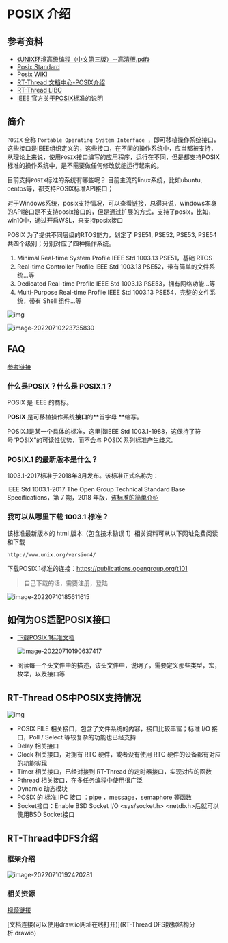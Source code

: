 # POSIX 介绍

## 参考资料

- [《UNIX环境高级编程（中文第三版）--高清版.pdf》](https://book.douban.com/subject/25900403)
- [Posix Standard](https://linuxhint.com/posix-standard/)
- [Posix WIKI](https://en.wikipedia.org/wiki/POSIX)
- [RT-Thread 文档中心-POSIX介绍](https://www.rt-thread.org/document/site/#/rt-thread-version/rt-thread-standard/programming-manual/libc/posix/introduction)
- [RT-Thread LIBC](https://www.rt-thread.org/document/site/#/rt-thread-version/rt-thread-standard/programming-manual/libc/introduction?id=isoansi-c)
- [IEEE 官方关于POSIX标准的说明](https://pubs.opengroup.org/onlinepubs/9699919799/toc.htm)



## 简介

`POSIX` 全称 `Portable Operating System Interface `，即可移植操作系统接口，这些接口是IEEE组织定义的，这些接口，在不同的操作系统中，应当都被支持，从理论上来说，使用`POSIX`接口编写的应用程序，运行在不同，但是都支持POSIX标准的操作系统中，是不需要做任何修改就能运行起来的。



目前支持`POSIX`标准的系统有哪些呢？ 目前主流的linux系统，比如ubuntu, centos等，都支持POSIX标准API接口；

对于Windows系统，posix支持情况，可以查看[链接](https://social.technet.microsoft.com/wiki/contents/articles/10224.posix-and-unix-support-in-windows.aspx)，总得来说，windows本身的API接口是不支持posix接口的，但是通过扩展的方式，支持了posix，比如，win10中，通过开启WSL，来支持posix接口



POSIX 为了提供不同层级的RTOS能力，划定了 PSE51, PSE52, PSE53, PSE54 共四个级别；分别对应了四种操作系统。

1. Minimal Real-time System Profile IEEE Std 1003.13 PSE51，基础 RTOS
2. Real-time Controller Profile IEEE Std 1003.13 PSE52，带有简单的文件系统...等
3. Dedicated Real-time Profile IEEE Std 1003.13 PSE53，拥有网络功能...等
4. Multi-Purpose Real-time Profile IEEE Std 1003.13 PSE54，完整的文件系统，带有 Shell 组件...等

![img](figures/51_52_53_54.png)

![image-20220710223735830](figures/image-20220710223735830.png)

## FAQ

[参考链接](https://www.opengroup.org/austin/papers/posix_faq.html)

### 什么是POSIX？什么是 POSIX.1？

POSIX 是 IEEE 的商标。

**POSIX** 是可移植操作系统**接口**的**首字母 **缩写。

POSIX.1是某一个具体的标准，这里指IEEE Std 1003.1-1988，这保持了符号“POSIX”的可读性优势，而不会与 POSIX 系列标准产生歧义。



### **POSIX.1 的最新版本是什么？**

1003.1-2017标准于2018年3月发布。该标准正式名称为：

IEEE Std 1003.1-2017 The Open Group Technical Standard Base Specifications，第 7 期，2018 年版，[该标准的简单介绍](https://www.opengroup.org/austin/papers/backgrounder.html)



### **我可以从哪里下载 1003.1 标准？**

该标准最新版本的 html 版本（包含技术勘误 1）相关资料可从以下网址免费阅读和下载

```
http://www.unix.org/version4/ 
```



下载POSIX.1标准的连接：https://publications.opengroup.org/t101 

> 自己下载的话，需要注册，登陆

![image-20220710185611615](figures/image-20220710185611615.png)



## 如何为OS适配POSIX接口

- [下载POSIX.1标准文档](https://publications.opengroup.org/t101 )

  ![image-20220710190637417](figures/image-20220710190637417.png)

- 阅读每一个头文件中的描述，该头文件中，说明了，需要定义那些类型，宏，枚举，以及接口等





## RT-Thread OS中POSIX支持情况

![img](figures/menuconfig_info.png)

- POSIX FILE 相关接口，包含了文件系统的内容，接口比较丰富；标准 I/O 接口，Poll / Select 等较复杂的功能也已经支持
- Delay 相关接口
- Clock 相关接口，对拥有 RTC 硬件，或者没有使用 RTC 硬件的设备都有对应的功能实现
- Timer 相关接口，已经对接到 RT-Thread 的定时器接口，实现对应的函数
- Pthread 相关接口，在多任务编程中使用很广泛
- Dynamic 动态模块
- POSIX 的 标准 IPC 接口 ：pipe ，message，semaphore 等函数
- Socket接口：Enable BSD Socket I/O <sys/socket.h> <netdb.h>后就可以使用BSD Socket接口



## RT-Thread中DFS介绍

### 框架介绍

![image-20220710192420281](figures/image-20220710192420281.png)

### 相关资源

[视频链接](https://www.bilibili.com/video/BV1A3411F7Zs/?vd_source=a25fe9d1f3d93c851d172c22091e3512)

[文档连接(可以使用draw.io网址在线打开)](RT-Thread DFS数据结构分析.drawio)
